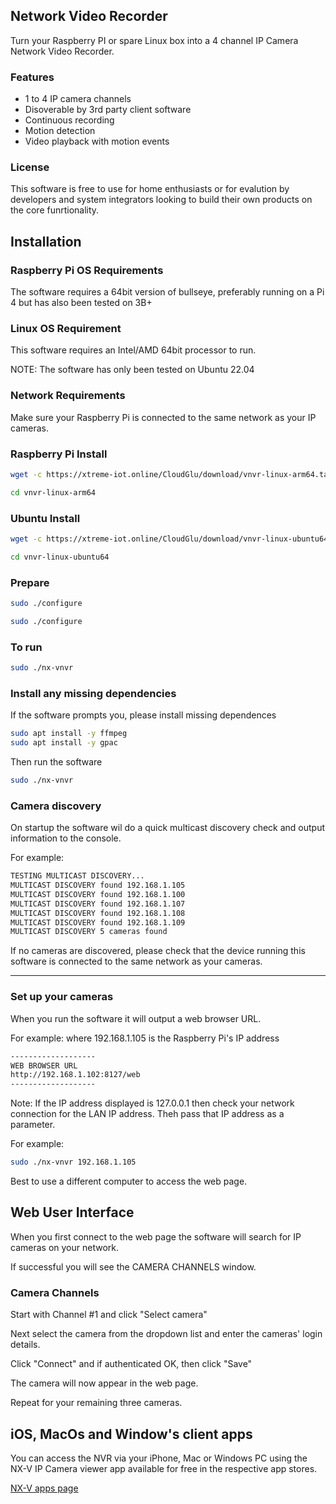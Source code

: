 ## Network Video Recorder
Turn your Raspberry PI or spare Linux box into a 4 channel IP Camera Network Video Recorder.

### Features

- 1 to 4 IP camera channels
- Disoverable by 3rd party client software
- Continuous recording
- Motion detection
- Video playback with motion events

### License
This software is free to use for home enthusiasts or for evalution by developers and system integrators looking to build their own products on the core funrtionality.

## Installation

### Raspberry Pi OS Requirements
The software requires a 64bit version of bullseye, preferably running on a Pi 4 but has also been tested on 3B+

### Linux OS Requirement
This software requires an Intel/AMD 64bit processor to run.

NOTE: The software has only been tested on Ubuntu 22.04

### Network Requirements
Make sure your Raspberry Pi is connected to the same network as your IP cameras.

### Raspberry Pi Install

```sh
wget -c https://xtreme-iot.online/CloudGlu/download/vnvr-linux-arm64.tar.gz -O - | tar -xz
```
```sh
cd vnvr-linux-arm64
```


### Ubuntu Install

```sh
wget -c https://xtreme-iot.online/CloudGlu/download/vnvr-linux-ubuntu64.tar.gz -O - | tar -xz
```
```sh
cd vnvr-linux-ubuntu64
```


### Prepare
```sh
sudo ./configure
```

```sh
sudo ./configure
```

### To run
```sh
sudo ./nx-vnvr
```

### Install any missing dependencies
If the software prompts you, please install missing dependences

```sh
sudo apt install -y ffmpeg
sudo apt install -y gpac
```
Then run the software
```sh
sudo ./nx-vnvr
```
### Camera discovery

On startup the software wil do a quick multicast discovery check and output information to the console.

For example:

```sh
TESTING MULTICAST DISCOVERY...
MULTICAST DISCOVERY found 192.168.1.105
MULTICAST DISCOVERY found 192.168.1.100
MULTICAST DISCOVERY found 192.168.1.107
MULTICAST DISCOVERY found 192.168.1.108
MULTICAST DISCOVERY found 192.168.1.109
MULTICAST DISCOVERY 5 cameras found
```

If no cameras are discovered, please check that the device running this software is connected to the same network as your cameras.

---

### Set up your cameras
When you run the software it will output a web browser URL.

For example: where 192.168.1.105 is the Raspberry Pi's IP address

```sh
-------------------
WEB BROWSER URL
http://192.168.1.102:8127/web
-------------------
```

Note: If the IP address displayed is 127.0.0.1 then check your network connection for the LAN IP address. Theh pass that IP address as a parameter.

For example:
```sh
sudo ./nx-vnvr 192.168.1.105
```

Best to use a different computer to access the web page.

## Web User Interface

When you first connect to the web page the software will search for IP cameras on your network.

If successful you will see the CAMERA CHANNELS window.

### Camera Channels
Start with Channel #1 and click "Select camera"

Next select the camera from the dropdown list and enter the cameras' login details.

Click "Connect" and if authenticated OK, then click "Save"

The camera will now appear in the web page.

Repeat for your remaining three cameras.

## iOS, MacOs and Window's client apps
You can access the NVR via your iPhone, Mac or Windows PC using the NX-V IP Camera viewer app available for free in the respective app stores.

[NX-V apps page](https://nx-v.uk)

			
